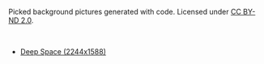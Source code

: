 Picked background pictures generated with code. Licensed under [CC BY-ND 2.0](https://creativecommons.org/licenses/by-nd/2.0/). 

<br />

* [Deep Space (2244x1588)](original/deep-space_2244x1588.png)
